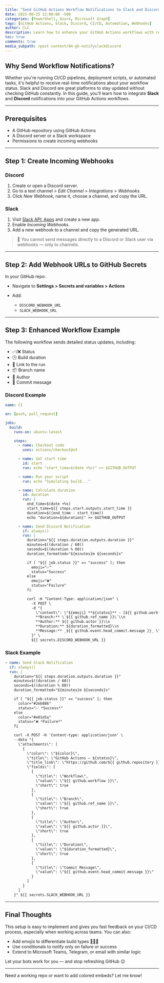 ```yaml
---
title: "Send GitHub Actions Workflow Notifications to Slack and Discord"
date: 2025-06-25 12:00:00 -500
categories: [PowerShell, Azure, Microsoft Graph]
tags: [GitHub Actions, Slack, Discord, CI/CD, Automation, Webhooks]
author: CLC
description: Learn how to enhance your GitHub Actions workflows with real-time notifications to Slack and Discord, complete with status, duration, links, and more.
toc: true
comments: true
media_subpath: /post-content/04-gh-notifyslackdiscord
---
```


## Why Send Workflow Notifications?

Whether you're running CI/CD pipelines, deployment scripts, or automated tasks, it's helpful to receive real-time notifications about your workflow status. Slack and Discord are great platforms to stay updated without checking GitHub constantly. In this guide, you'll learn how to integrate **Slack** and **Discord** notifications into your GitHub Actions workflows.

---

## Prerequisites

* A GitHub repository using GitHub Actions
* A Discord server or a Slack workspace
* Permissions to create incoming webhooks

---

## Step 1: Create Incoming Webhooks

### Discord

1. Create or open a Discord server.
2. Go to a text channel > *Edit Channel* > *Integrations* > *Webhooks*.
3. Click *New Webhook*, name it, choose a channel, and copy the URL.

### Slack

1. Visit [Slack API: Apps](https://api.slack.com/apps) and create a new app.
2. Enable *Incoming Webhooks*.
3. Add a new webhook to a channel and copy the generated URL.

> 📌 You cannot send messages directly to a Discord or Slack user via webhooks — only to channels.

---

## Step 2: Add Webhook URLs to GitHub Secrets

In your GitHub repo:

* Navigate to **Settings > Secrets and variables > Actions**
* Add:

  * `DISCORD_WEBHOOK_URL`
  * `SLACK_WEBHOOK_URL`

---

## Step 3: Enhanced Workflow Example

The following workflow sends detailed status updates, including:

* ✅/❌ Status
* 🕒 Build duration
* 🔗 Link to the run
* 📦 Branch name
* 🧑 Author
* 💬 Commit message

### Discord Example

```yaml
name: CI

on: [push, pull_request]

jobs:
  build:
    runs-on: ubuntu-latest

    steps:
      - name: Checkout code
        uses: actions/checkout@v3

      - name: Set start time
        id: start
        run: echo "start_time=$(date +%s)" >> $GITHUB_OUTPUT

      - name: Run your script
        run: echo "Simulating build..."

      - name: Calculate duration
        id: duration
        run: |
          end_time=$(date +%s)
          start_time=${{ steps.start.outputs.start_time }}
          duration=$((end_time - start_time))
          echo "duration=${duration}" >> $GITHUB_OUTPUT

      - name: Send Discord Notification
        if: always()
        run: |
          duration="${{ steps.duration.outputs.duration }}"
          minutes=$((duration / 60))
          seconds=$((duration % 60))
          duration_formatted="${minutes}m ${seconds}s"

          if [ "${{ job.status }}" == "success" ]; then
            emoji="✅"
            status="Success"
          else
            emoji="❌"
            status="Failure"
          fi

          curl -H "Content-Type: application/json" \
            -X POST \
            -d "{
              \"content\": \"${emoji} **${status}** - [${{ github.workflow }}](https://github.com/${{ github.repository }}/actions/runs/${{ github.run_id }})\\n
              **Branch:** \`${{ github.ref_name }}\`\\n
              **Author:** ${{ github.actor }}\\n
              **Duration:** ${duration_formatted}\\n
              **Message:** _${{ github.event.head_commit.message }}_ \"
            }" \
            ${{ secrets.DISCORD_WEBHOOK_URL }}
```

### Slack Example

```yaml
- name: Send Slack Notification
  if: always()
  run: |
    duration="${{ steps.duration.outputs.duration }}"
    minutes=$((duration / 60))
    seconds=$((duration % 60))
    duration_formatted="${minutes}m ${seconds}s"

    if [ "${{ job.status }}" == "success" ]; then
      color="#2eb886"
      status="✅ *Success*"
    else
      color="#e01e5a"
      status="❌ *Failure*"
    fi

    curl -X POST -H 'Content-type: application/json' \
    --data "{
      \"attachments\": [
        {
          \"color\": \"${color}\",
          \"title\": \"GitHub Actions – ${status}\",
          \"title_link\": \"https://github.com/${{ github.repository }}/actions/runs/${{ github.run_id }}\",
          \"fields\": [
            {
              \"title\": \"Workflow\",
              \"value\": \"${{ github.workflow }}\",
              \"short\": true
            },
            {
              \"title\": \"Branch\",
              \"value\": \"${{ github.ref_name }}\",
              \"short\": true
            },
            {
              \"title\": \"Author\",
              \"value\": \"${{ github.actor }}\",
              \"short\": true
            },
            {
              \"title\": \"Duration\",
              \"value\": \"${duration_formatted}\",
              \"short\": true
            },
            {
              \"title\": \"Commit Message\",
              \"value\": \"${{ github.event.head_commit.message }}\"
            }
          ]
        }
      ]
    }" ${{ secrets.SLACK_WEBHOOK_URL }}
```

---

## Final Thoughts

This setup is easy to implement and gives you fast feedback on your CI/CD process, especially when working across teams. You can also:

* Add emojis to differentiate build types 🧪🔧🚀
* Use conditionals to notify only on failure or success
* Extend to Microsoft Teams, Telegram, or email with similar logic

Let your bots work for you — and stop refreshing GitHub 😉

---

Need a working repo or want to add colored embeds? Let me know!
